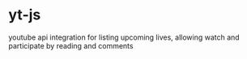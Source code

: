 # yt-js
youtube api integration for listing upcoming lives, allowing watch and participate by reading and comments
